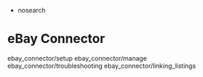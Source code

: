   - nosearch

# eBay Connector

<div class="toctree" data-titlesonly="">

ebay\_connector/setup ebay\_connector/manage
ebay\_connector/troubleshooting ebay\_connector/linking\_listings

</div>
